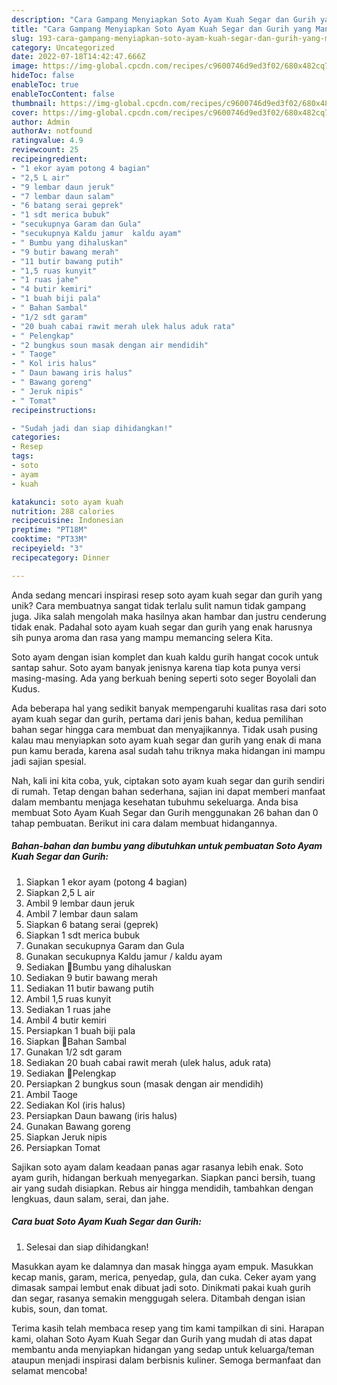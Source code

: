 ```yaml
---
description: "Cara Gampang Menyiapkan Soto Ayam Kuah Segar dan Gurih yang Mantap"
title: "Cara Gampang Menyiapkan Soto Ayam Kuah Segar dan Gurih yang Mantap"
slug: 193-cara-gampang-menyiapkan-soto-ayam-kuah-segar-dan-gurih-yang-mantap
category: Uncategorized
date: 2022-07-18T14:42:47.666Z
image: https://img-global.cpcdn.com/recipes/c9600746d9ed3f02/680x482cq70/soto-ayam-kuah-segar-dan-gurih-foto-resep-utama.jpg
hideToc: false
enableToc: true
enableTocContent: false
thumbnail: https://img-global.cpcdn.com/recipes/c9600746d9ed3f02/680x482cq70/soto-ayam-kuah-segar-dan-gurih-foto-resep-utama.jpg
cover: https://img-global.cpcdn.com/recipes/c9600746d9ed3f02/680x482cq70/soto-ayam-kuah-segar-dan-gurih-foto-resep-utama.jpg
author: Admin
authorAv: notfound
ratingvalue: 4.9
reviewcount: 25
recipeingredient:
- "1 ekor ayam potong 4 bagian"
- "2,5 L air"
- "9 lembar daun jeruk"
- "7 lembar daun salam"
- "6 batang serai geprek"
- "1 sdt merica bubuk"
- "secukupnya Garam dan Gula"
- "secukupnya Kaldu jamur  kaldu ayam"
- " Bumbu yang dihaluskan"
- "9 butir bawang merah"
- "11 butir bawang putih"
- "1,5 ruas kunyit"
- "1 ruas jahe"
- "4 butir kemiri"
- "1 buah biji pala"
- " Bahan Sambal"
- "1/2 sdt garam"
- "20 buah cabai rawit merah ulek halus aduk rata"
- " Pelengkap"
- "2 bungkus soun masak dengan air mendidih"
- " Taoge"
- " Kol iris halus"
- " Daun bawang iris halus"
- " Bawang goreng"
- " Jeruk nipis"
- " Tomat"
recipeinstructions:

- "Sudah jadi dan siap dihidangkan!"
categories:
- Resep
tags:
- soto
- ayam
- kuah

katakunci: soto ayam kuah 
nutrition: 288 calories
recipecuisine: Indonesian
preptime: "PT18M"
cooktime: "PT33M"
recipeyield: "3"
recipecategory: Dinner

---
```





Anda sedang mencari inspirasi resep soto ayam kuah segar dan gurih yang unik? Cara membuatnya sangat tidak terlalu sulit namun tidak gampang juga. Jika salah mengolah maka hasilnya akan hambar dan justru cenderung tidak enak. Padahal soto ayam kuah segar dan gurih yang enak harusnya sih punya aroma dan rasa yang mampu memancing selera Kita.





Soto ayam dengan isian komplet dan kuah kaldu gurih hangat cocok untuk santap sahur. Soto ayam banyak jenisnya karena tiap kota punya versi masing-masing. Ada yang berkuah bening seperti soto seger Boyolali dan Kudus.

Ada beberapa hal yang sedikit banyak mempengaruhi kualitas rasa dari soto ayam kuah segar dan gurih, pertama dari jenis bahan, kedua pemilihan bahan segar hingga cara membuat dan menyajikannya. Tidak usah pusing kalau mau menyiapkan soto ayam kuah segar dan gurih yang enak di mana pun kamu berada, karena asal sudah tahu triknya maka hidangan ini mampu jadi sajian spesial.






Nah, kali ini kita coba, yuk, ciptakan soto ayam kuah segar dan gurih sendiri di rumah. Tetap dengan bahan sederhana, sajian ini dapat memberi manfaat dalam membantu menjaga kesehatan tubuhmu sekeluarga. Anda bisa membuat Soto Ayam Kuah Segar dan Gurih menggunakan 26 bahan dan 0 tahap pembuatan. Berikut ini cara dalam membuat hidangannya.

<!--inarticleads1-->

##### Bahan-bahan dan bumbu yang dibutuhkan untuk pembuatan Soto Ayam Kuah Segar dan Gurih:

1. Siapkan 1 ekor ayam (potong 4 bagian)
1. Siapkan 2,5 L air
1. Ambil 9 lembar daun jeruk
1. Ambil 7 lembar daun salam
1. Siapkan 6 batang serai (geprek)
1. Siapkan 1 sdt merica bubuk
1. Gunakan secukupnya Garam dan Gula
1. Gunakan secukupnya Kaldu jamur / kaldu ayam
1. Sediakan  📌Bumbu yang dihaluskan
1. Sediakan 9 butir bawang merah
1. Sediakan 11 butir bawang putih
1. Ambil 1,5 ruas kunyit
1. Sediakan 1 ruas jahe
1. Ambil 4 butir kemiri
1. Persiapkan 1 buah biji pala
1. Siapkan  📌Bahan Sambal
1. Gunakan 1/2 sdt garam
1. Sediakan 20 buah cabai rawit merah (ulek halus, aduk rata)
1. Sediakan  📌Pelengkap
1. Persiapkan 2 bungkus soun (masak dengan air mendidih)
1. Ambil  Taoge
1. Sediakan  Kol (iris halus)
1. Persiapkan  Daun bawang (iris halus)
1. Gunakan  Bawang goreng
1. Siapkan  Jeruk nipis
1. Persiapkan  Tomat


Sajikan soto ayam dalam keadaan panas agar rasanya lebih enak. Soto ayam gurih, hidangan berkuah menyegarkan. Siapkan panci bersih, tuang air yang sudah disiapkan. Rebus air hingga mendidih, tambahkan dengan lengkuas, daun salam, serai, dan jahe. 

<!--inarticleads2-->

##### Cara buat Soto Ayam Kuah Segar dan Gurih:


1. Selesai dan siap dihidangkan!

Masukkan ayam ke dalamnya dan masak hingga ayam empuk. Masukkan kecap manis, garam, merica, penyedap, gula, dan cuka. Ceker ayam yang dimasak sampai lembut enak dibuat jadi soto. Dinikmati pakai kuah gurih dan segar, rasanya semakin menggugah selera. Ditambah dengan isian kubis, soun, dan tomat. 

Terima kasih telah membaca resep yang tim kami tampilkan di sini. Harapan kami, olahan Soto Ayam Kuah Segar dan Gurih yang mudah di atas dapat membantu anda menyiapkan hidangan yang sedap untuk keluarga/teman ataupun menjadi inspirasi dalam berbisnis kuliner. Semoga bermanfaat dan selamat mencoba!
